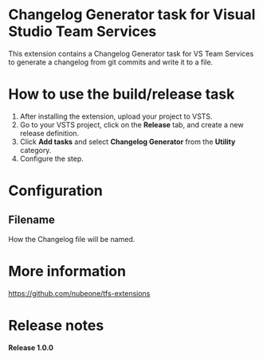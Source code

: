 # Changelog Generator task for Visual Studio Team Services
This extension contains a Changelog Generator task for VS Team Services to generate a changelog from git commits and write it to a file.

# How to use the build/release task
1. After installing the extension, upload your project to VSTS.
2. Go to your VSTS project, click on the **Release** tab, and create a new release definition.
3. Click **Add tasks** and select **Changelog Generator** from the **Utility** category.
4. Configure the step.

# Configuration
## Filename
How the Changelog file will be named.

# More information
https://github.com/nubeone/tfs-extensions

# Release notes
**Release 1.0.0**